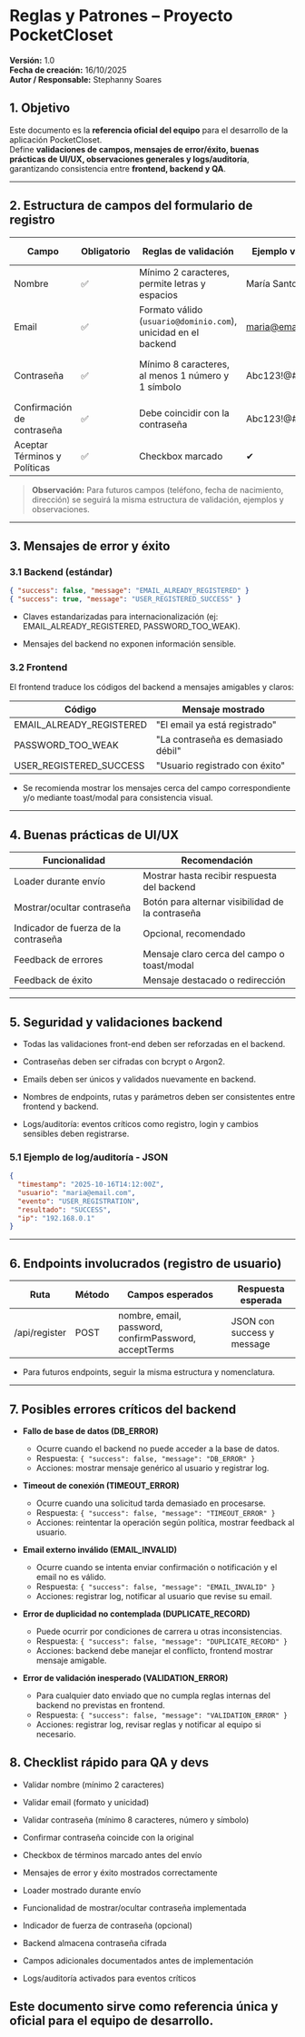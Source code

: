 
# Reglas y Patrones – Proyecto PocketCloset 

**Versión:** 1.0  
**Fecha de creación:** 16/10/2025  
**Autor / Responsable:** Stephanny Soares  

## 1. Objetivo
Este documento es la **referencia oficial del equipo** para el desarrollo de la aplicación PocketCloset.  
Define **validaciones de campos, mensajes de error/éxito, buenas prácticas de UI/UX, observaciones generales y logs/auditoría**, garantizando consistencia entre **frontend, backend y QA**.

---

## 2. Estructura de campos del formulario de registro

| Campo | Obligatorio | Reglas de validación | Ejemplo válido | Ejemplo inválido | Observaciones |
|-------|------------|------------------|---------------|----------------|------------|
| Nombre | ✅ | Mínimo 2 caracteres, permite letras y espacios | María Santos | M | Debe permitir acentos |
| Email | ✅ | Formato válido (`usuario@dominio.com`), unicidad en el backend | maria@email.com | mariaemail.com | Backend debe validar duplicidad |
| Contraseña | ✅ | Mínimo 8 caracteres, al menos 1 número y 1 símbolo | Abc123!@# | 12345678 | Backend debe almacenar cifrado (bcrypt o Argon2) |
| Confirmación de contraseña | ✅ | Debe coincidir con la contraseña | Abc123!@# | Abc123! | Solo validación front-end |
| Aceptar Términos y Políticas | ✅ | Checkbox marcado | ✔ | ❌ | Impide envío si no está marcado |

> **Observación:** Para futuros campos (teléfono, fecha de nacimiento, dirección) se seguirá la misma estructura de validación, ejemplos y observaciones.

---

## 3. Mensajes de error y éxito

### 3.1 Backend (estándar)
```json
{ "success": false, "message": "EMAIL_ALREADY_REGISTERED" }
{ "success": true, "message": "USER_REGISTERED_SUCCESS" }
```
- Claves estandarizadas para internacionalización (ej: EMAIL_ALREADY_REGISTERED, PASSWORD_TOO_WEAK).

- Mensajes del backend no exponen información sensible.

### 3.2 Frontend
El frontend traduce los códigos del backend a mensajes amigables y claros:

| Código                  | Mensaje mostrado                  |
|-------------------------|----------------------------------|
| EMAIL_ALREADY_REGISTERED | "El email ya está registrado"    |
| PASSWORD_TOO_WEAK        | "La contraseña es demasiado débil" |
| USER_REGISTERED_SUCCESS  | "Usuario registrado con éxito"   |


- Se recomienda mostrar los mensajes cerca del campo correspondiente y/o mediante toast/modal para consistencia visual.

---

## 4. Buenas prácticas de UI/UX
| Funcionalidad                   | Recomendación                                       |
|---------------------------------|----------------------------------------------------|
| Loader durante envío            | Mostrar hasta recibir respuesta del backend       |
| Mostrar/ocultar contraseña      | Botón para alternar visibilidad de la contraseña  |
| Indicador de fuerza de la contraseña | Opcional, recomendado                        |
| Feedback de errores             | Mensaje claro cerca del campo o toast/modal       |
| Feedback de éxito               | Mensaje destacado o redirección                   |

---

## 5. Seguridad y validaciones backend
- Todas las validaciones front-end deben ser reforzadas en el backend.

- Contraseñas deben ser cifradas con bcrypt o Argon2.

- Emails deben ser únicos y validados nuevamente en backend.

- Nombres de endpoints, rutas y parámetros deben ser consistentes entre frontend y backend.

- Logs/auditoría: eventos críticos como registro, login y cambios sensibles deben registrarse.

### 5.1 Ejemplo de log/auditoría - JSON
```json
{
  "timestamp": "2025-10-16T14:12:00Z",
  "usuario": "maria@email.com",
  "evento": "USER_REGISTRATION",
  "resultado": "SUCCESS",
  "ip": "192.168.0.1"
}
```
---

## 6. Endpoints involucrados (registro de usuario)
| Ruta           | Método | Campos esperados                               | Respuesta esperada                     |
|----------------|--------|-----------------------------------------------|---------------------------------------|
| /api/register  | POST   | nombre, email, password, confirmPassword, acceptTerms | JSON con success y message             |

- Para futuros endpoints, seguir la misma estructura y nomenclatura.
 ---

## 7. Posibles errores críticos del backend

- **Fallo de base de datos (DB_ERROR)**  
  - Ocurre cuando el backend no puede acceder a la base de datos.  
  - Respuesta: `{ "success": false, "message": "DB_ERROR" }`  
  - Acciones: mostrar mensaje genérico al usuario y registrar log.

- **Timeout de conexión (TIMEOUT_ERROR)**  
  - Ocurre cuando una solicitud tarda demasiado en procesarse.  
  - Respuesta: `{ "success": false, "message": "TIMEOUT_ERROR" }`  
  - Acciones: reintentar la operación según política, mostrar feedback al usuario.

- **Email externo inválido (EMAIL_INVALID)**  
  - Ocurre cuando se intenta enviar confirmación o notificación y el email no es válido.  
  - Respuesta: `{ "success": false, "message": "EMAIL_INVALID" }`  
  - Acciones: registrar log, notificar al usuario que revise su email.

- **Error de duplicidad no contemplada (DUPLICATE_RECORD)**  
  - Puede ocurrir por condiciones de carrera u otras inconsistencias.  
  - Respuesta: `{ "success": false, "message": "DUPLICATE_RECORD" }`  
  - Acciones: backend debe manejar el conflicto, frontend mostrar mensaje amigable.

- **Error de validación inesperado (VALIDATION_ERROR)**  
  - Para cualquier dato enviado que no cumpla reglas internas del backend no previstas en frontend.  
  - Respuesta: `{ "success": false, "message": "VALIDATION_ERROR" }`  
  - Acciones: registrar log, revisar reglas y notificar al equipo si necesario.

## 8. Checklist rápido para QA y devs
- Validar nombre (mínimo 2 caracteres)

- Validar email (formato y unicidad)

- Validar contraseña (mínimo 8 caracteres, número y símbolo)

- Confirmar contraseña coincide con la original

- Checkbox de términos marcado antes del envío

- Mensajes de error y éxito mostrados correctamente

- Loader mostrado durante envío

- Funcionalidad de mostrar/ocultar contraseña implementada

- Indicador de fuerza de contraseña (opcional)

- Backend almacena contraseña cifrada

- Campos adicionales documentados antes de implementación

- Logs/auditoría activados para eventos críticos


## Este documento sirve como referencia única y oficial para el equipo de desarrollo.